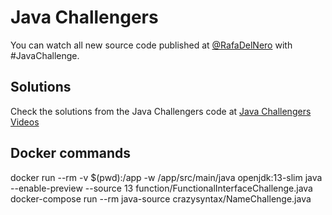 # Java Challengers

You can watch all new source code published at [@RafaDelNero](https://twitter.com/RafaDelNero) with #JavaChallenge.

## Solutions
Check the solutions from the Java Challengers code at [Java Challengers Videos](https://www.youtube.com/playlist?list=PL3py5YSIGvPMgKXOVqnYn9nBoT_zvsvsi)

## Docker commands
docker run --rm -v $(pwd):/app -w /app/src/main/java openjdk:13-slim java --enable-preview --source 13 function/FunctionalInterfaceChallenge.java
docker-compose run --rm java-source crazysyntax/NameChallenge.java
